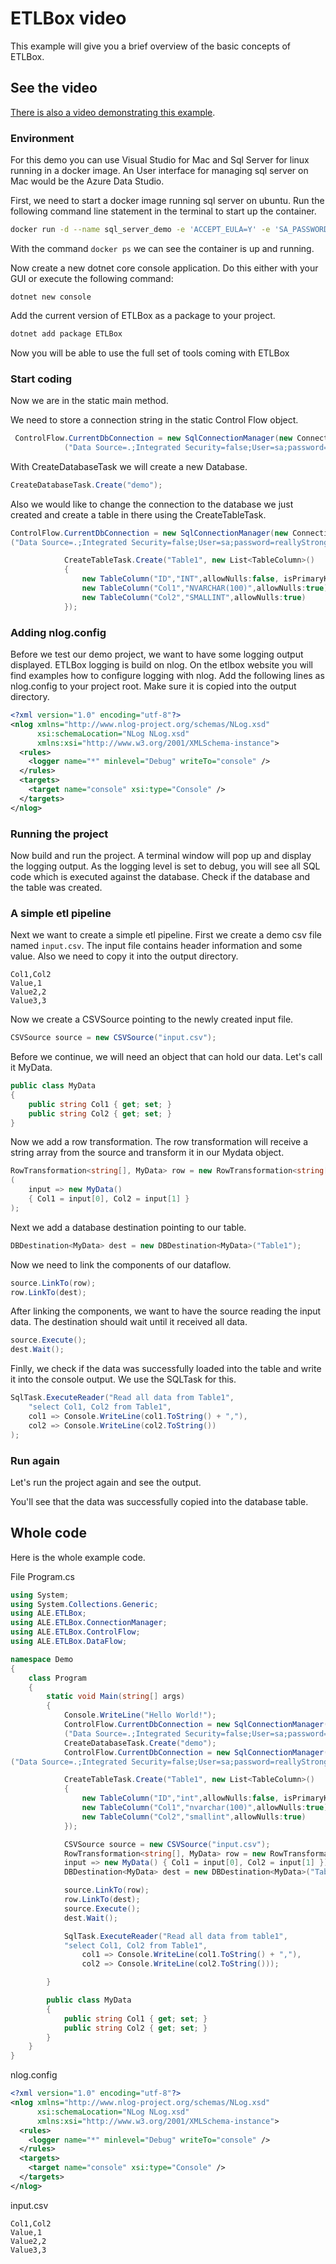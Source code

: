 # ETLBox video 

This example will give you a brief overview of the basic concepts of ETLBox. 

## See the video

[There is also a video demonstrating this example](https://www.youtube.com/watch?v=CsWZuRpl6PA).

### Environment

For this demo you can use Visual Studio for Mac and Sql Server for linux running in a docker image. An User interface for managing sql server on Mac would be the Azure Data Studio.

First, we need to start a docker image running sql server on ubuntu. Run the following command line statement in the terminal to 
start up the container. 

```bash
docker run -d --name sql_server_demo -e 'ACCEPT_EULA=Y' -e 'SA_PASSWORD=reallyStrongPwd123' -p  1433:1433 microsoft/mssql-server-linux
```

With the command ```docker ps``` we can see the container is up and running.


Now create a new dotnet core console application. Do this either with your GUI or execute the following command:

```dotnet new console```

Add the current version of ETLBox as a package to your project. 

```bash
dotnet add package ETLBox
```

Now you will be able to use the full set of tools coming with ETLBox


### Start coding
Now we are in the static main method. 

We need to store a connection string in the static Control Flow object.
```C#
 ControlFlow.CurrentDbConnection = new SqlConnectionManager(new ConnectionString
            ("Data Source=.;Integrated Security=false;User=sa;password=reallyStrongPwd123"));
```

With CreateDatabaseTask we will create a new Database. 

```C#
CreateDatabaseTask.Create("demo");
```

Also we would like to change the connection to the database we just created and create a table in there using the CreateTableTask. 

```C#
ControlFlow.CurrentDbConnection = new SqlConnectionManager(new ConnectionString
("Data Source=.;Integrated Security=false;User=sa;password=reallyStrongPwd123;Initial Catalog=demo"));

            CreateTableTask.Create("Table1", new List<TableColumn>()
            {
                new TableColumn("ID","INT",allowNulls:false, isPrimaryKey:true, isIdentity:true),
                new TableColumn("Col1","NVARCHAR(100)",allowNulls:true),
                new TableColumn("Col2","SMALLINT",allowNulls:true)
            });
```

### Adding nlog.config
Before we test our demo project, we want to have some logging output displayed. ETLBox logging is build on nlog. On the etlbox website you will find examples how to configure logging with nlog. Add the following lines as nlog.config to your project root.
Make sure it is copied into the output directory.

```xml
<?xml version="1.0" encoding="utf-8"?>
<nlog xmlns="http://www.nlog-project.org/schemas/NLog.xsd"
      xsi:schemaLocation="NLog NLog.xsd"
      xmlns:xsi="http://www.w3.org/2001/XMLSchema-instance"> 
  <rules>
    <logger name="*" minlevel="Debug" writeTo="console" />
  </rules>
  <targets>
    <target name="console" xsi:type="Console" />     
  </targets>
</nlog>
```

### Running the project

Now build and run the project.
A terminal window will pop up and display the logging output. As the logging level is set to debug, you will see all SQL code which is executed against the database.
Check if the database and the table was created.

### A simple etl pipeline

Next we want to create a simple etl pipeline. First we create a demo csv file named ```input.csv```. The input file contains header information and some value. Also we need to copy it into the output directory.

```csv
Col1,Col2
Value,1
Value2,2
Value3,3
```

Now we create a CSVSource pointing to the newly created input file. 

```C#
CSVSource source = new CSVSource("input.csv");
```

Before we continue, we will need an object that can hold our data. Let's call it MyData.

```C#
public class MyData
{
    public string Col1 { get; set; }
    public string Col2 { get; set; }
}
```

Now we add a row transformation. The row transformation will receive a string array from the source and transform it 
in our Mydata object.

```C#
RowTransformation<string[], MyData> row = new RowTransformation<string[], MyData>
(
    input => new MyData() 
    { Col1 = input[0], Col2 = input[1] }
);
```

Next we add a database destination pointing to our table.

```C#
DBDestination<MyData> dest = new DBDestination<MyData>("Table1");
```

Now we need to link the components of our dataflow.

```C#
source.LinkTo(row);
row.LinkTo(dest);
```

After linking the components, we want to have the source reading the input data.
The destination should wait until it received all data.

```C#
source.Execute();
dest.Wait();
```

Finlly, we check if the data was successfully loaded into the table and write it into the console output. We use the SQLTask for this.

```C#
SqlTask.ExecuteReader("Read all data from Table1",
    "select Col1, Col2 from Table1",
    col1 => Console.WriteLine(col1.ToString() + ","),
    col2 => Console.WriteLine(col2.ToString())
);
```

### Run again 
Let's run the project again and see the output.

You'll see that the data was successfully copied into the database table.

## Whole code

Here is the whole example code.

File Program.cs

```C#
using System;
using System.Collections.Generic;
using ALE.ETLBox;
using ALE.ETLBox.ConnectionManager;
using ALE.ETLBox.ControlFlow;
using ALE.ETLBox.DataFlow;

namespace Demo
{
    class Program
    {
        static void Main(string[] args)
        {
            Console.WriteLine("Hello World!");
            ControlFlow.CurrentDbConnection = new SqlConnectionManager(new ConnectionString
            ("Data Source=.;Integrated Security=false;User=sa;password=reallyStrongPwd123"));
            CreateDatabaseTask.Create("demo");
            ControlFlow.CurrentDbConnection = new SqlConnectionManager(new ConnectionString
("Data Source=.;Integrated Security=false;User=sa;password=reallyStrongPwd123;Initial Catalog=demo"));

            CreateTableTask.Create("Table1", new List<TableColumn>()
            {
                new TableColumn("ID","int",allowNulls:false, isPrimaryKey:true, isIdentity:true),
                new TableColumn("Col1","nvarchar(100)",allowNulls:true),
                new TableColumn("Col2","smallint",allowNulls:true)
            });

            CSVSource source = new CSVSource("input.csv");
            RowTransformation<string[], MyData> row = new RowTransformation<string[], MyData>(
            input => new MyData() { Col1 = input[0], Col2 = input[1] });
            DBDestination<MyData> dest = new DBDestination<MyData>("Table1");

            source.LinkTo(row);
            row.LinkTo(dest);
            source.Execute();
            dest.Wait();

            SqlTask.ExecuteReader("Read all data from table1",
            "select Col1, Col2 from Table1",
                col1 => Console.WriteLine(col1.ToString() + ","),
                col2 => Console.WriteLine(col2.ToString()));

        }

        public class MyData
        {
            public string Col1 { get; set; }
            public string Col2 { get; set; }
        }
    }
}
```

nlog.config

```xml
<?xml version="1.0" encoding="utf-8"?>
<nlog xmlns="http://www.nlog-project.org/schemas/NLog.xsd"
      xsi:schemaLocation="NLog NLog.xsd"
      xmlns:xsi="http://www.w3.org/2001/XMLSchema-instance"> 
  <rules>
    <logger name="*" minlevel="Debug" writeTo="console" />
  </rules>
  <targets>
    <target name="console" xsi:type="Console" />     
  </targets>
</nlog>
```

input.csv
```csv
Col1,Col2
Value,1
Value2,2
Value3,3
```
